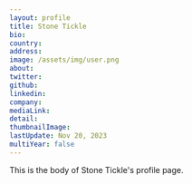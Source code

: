 ```yaml
---
layout: profile
title: Stone Tickle
bio: 
country: 
address: 
image: /assets/img/user.png
about: 
twitter: 
github: 
linkedin: 
company: 
mediaLink:
detail: 
thumbnailImage:
lastUpdate: Nov 20, 2023
multiYear: false
---
```


This is the body of Stone Tickle's profile page.
